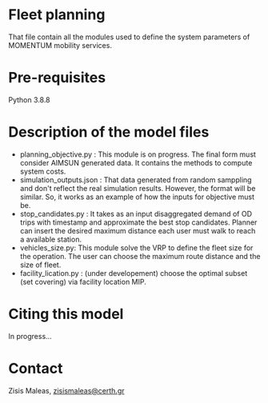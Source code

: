 # **Fleet planning**
That file contain all the modules used to define the system parameters of MOMENTUM mobility services. 

# **Pre-requisites**
Python 3.8.8

# **Description of the model files**
* planning_objective.py : This module is on progress. The final form must consider AIMSUN generated data. It contains the methods to compute system costs.
* simulation_outputs.json : That data generated from random samppling and don't reflect the real simulation results. However, the format will be similar. 
 So, it works as an example of how the inputs for objective must be. 
* stop_candidates.py : It takes as an input disaggregated demand of OD trips with timestamp and approximate the best stop candidates. Planner can insert the desired
maximum distance each user must walk to reach a available station. 
* vehicles_size.py: This module solve the VRP to define the fleet size for the operation. The user can choose the maximum route distance and the size of fleet. 
* facility_lication.py : (under developement) choose the optimal subset (set covering) via facility location MIP. 

# **Citing this model**
In progress... 


# **Contact**
Zisis Maleas, zisismaleas@certh.gr

